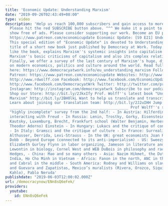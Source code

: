 ```yaml
---
title: 'Economic Update: Understanding Marxism'
date: "2019-09-26T02:43:49+08:00"
type: video
description: 'Help us reach 100,000 subscribers and gain access to more studio time!
  Please hit the red SUBSCRIBE button above. ^^^ We make it a point to provide the
  show free of ads. Please consider supporting our work. Become an EU patron on Patreon:
  https://www.patreon.com/economicupdate Economic Update: [S9 E21] Understanding Marxism
  This special edition of "Economic Update" is devoted to Understanding Marxism, the
  title of a short new book just published by Democracy at Work. Today''s program,
  like the book, explains Marxism''s systemic insights into capitalism now. We discuss
  Marxism''s basic criticisms of capitalism and also its complex relationship to socialism.
  Finally, we offer a survey of the last century of Marxism''s huge, diverse influences
  on modern economics, politics and culture around the world. Read full transcript
  here: https://www.democracyatwork.info/eu_understanding_marxism Follow us ONLINE:
  Patreon: https://www.patreon.com/economicupdate Websites: http://www.democracyatwork.info/economicupdate
  http://www.rdwolff.com Facebook: http://www.facebook.com/EconomicUpdate http://www.facebook.com/RichardDWolff
  http://www.facebook.com/DemocracyatWrk Twitter: http://twitter.com/profwolff http://twitter.com/democracyatwrk
  Instagram: http://instagram.com/democracyatwrk Subscribe to our podcast: http://economicupdate.libsyn.com
  Shop our Store: http://bit.ly/2JkxIfy Prof. Wolff''s latest book "Understanding
  Marxism" http://bit.ly/2BH0lkL Want to help us translate and transcribe our videos?
  Learn about joining our translation team: http://bit.ly/2J2uIHH Jump right in: http://bit.ly/2J3bEZR
  _____________________________________________________ Prof Wolff''s self-described
  "highly incomplete" survey from the 2nd half: - In Austria: Hilferding, Adler brothers
  interacting with Freud - In Russia: Lenin, Trostky, Gorky, Eisenstein - In Germany:
  Kautsky, Luxemburg, Brecht, Frankfurt school (Walter Benjamin, Herbert Marcuse,
  Theodor Adorno) Einstein - In Hungary: Lukacs and the critique of consciousness
  - In Italy: Gramsci and the critique of culture - In France: Surrealists, Sartre,
  Althusser, Derrida, Levi-Strauss - In the UK: great economists Joan Robinson, Maurice
  Dobb - Beyond Europe (connected to its anti-imperialism) - US: Sweezy in economics,
  Elizabeth Gurley Flynn in labor organizing, Jameson in literature and criticism,
  Lewontin in biology, Cornel West and WEB DuBois in philosophy and racism, Chris
  Hedges, - China: Mao and so many others - Asia: Nazim Hikmet, the Dutt family in
  India, Ho Cho Minh in Vietnam - Africa: Fanon in the north, ANC in the South, Nkrumah
  and Cabral in the middle - South America: Rodney and Williams on slavery, Castro
  and Guevara and Zapatistas, Mexico’s muralists (Rivera, Orozco, Siquieros, Frida
  Kahlo), Pablo Neruda'
publishdate: "2019-06-03T12:00:02.000Z"
url: /democracynow/ENn8sQ6eFek/
providers:
  youtube:
    id: ENn8sQ6eFek
---
```

